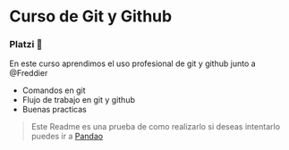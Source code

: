 # Curso de Git y Github
### Platzi 💚

En este curso aprendimos el uso profesional de git y github junto a @Freddier 

- Comandos en git 
- Flujo de trabajo en git y github
- Buenas practicas 

> Este Readme es una prueba de como realizarlo si deseas intentarlo puedes ir a [Pandao](http://pandao.github.io/editor.md/en.html "Pandao")